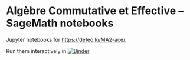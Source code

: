 # Algèbre Commutative et Effective – SageMath notebooks

Jupyter notebooks for <https://defeo.lu/MA2-ace/>.

Run them interactively in
[![Binder](https://mybinder.org/badge.svg)](https://mybinder.org/v2/gh/defeo/MA2-ace-notebooks/master)
